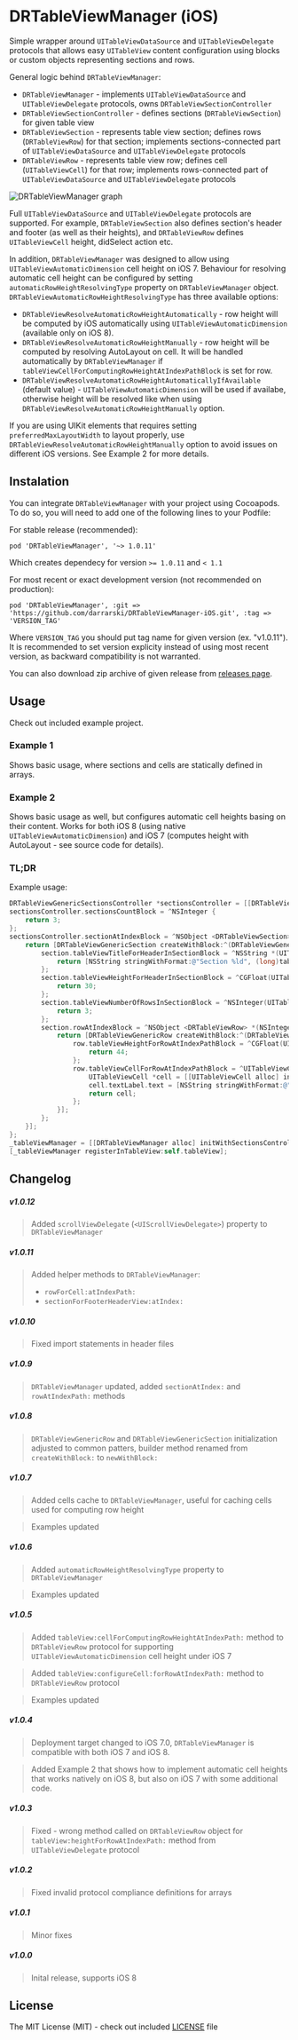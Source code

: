 # DRTableViewManager (iOS)

Simple wrapper around `UITableViewDataSource` and `UITableViewDelegate` protocols that allows easy `UITableView` content configuration using blocks or custom objects representing sections and rows. 

General logic behind `DRTableViewManager`:

- `DRTableViewManager` - implements `UITableViewDataSource` and `UITableViewDelegate` protocols, owns `DRTableViewSectionController`
- `DRTableViewSectionController` - defines sections (`DRTableViewSection`) for given table view
- `DRTableViewSection` - represents table view section; defines rows (`DRTableViewRow`) for that section; implements sections-connected part of `UITableViewDataSource` and `UITableViewDelegate` protocols
- `DRTableViewRow` - represents table view row; defines cell (`UITableViewCell`) for that row; implements rows-connected part of `UITableViewDataSource` and `UITableViewDelegate` protocols

![DRTableViewManager graph](Misc/graph.png "DRTableViewManager graph")

Full `UITableViewDataSource` and `UITableViewDelegate` protocols are supported. For example, `DRTableViewSection` also defines section's header and footer (as well as their heights), and `DRTableViewRow` defines `UITableViewCell` height, didSelect action etc.

In addition, `DRTableViewManager` was designed to allow using `UITableViewAutomaticDimension` cell height on iOS 7. Behaviour for resolving automatic cell height can be configured by setting `automaticRowHeightResolvingType` property on `DRTableViewManager` object. `DRTableViewAutomaticRowHeightResolvingType` has three available options:

- `DRTableViewResolveAutomaticRowHeightAutomatically` - row height will be computed by iOS automatically using `UITableViewAutomaticDimension` (available only on iOS 8).
- `DRTableViewResolveAutomaticRowHeightManually` - row height will be computed by resolving AutoLayout on cell. It will be handled automatically by `DRTableViewManager` if `tableViewCellForComputingRowHeightAtIndexPathBlock` is set for row.
- `DRTableViewResolveAutomaticRowHeightAutomaticallyIfAvailable` (default value) - `UITableViewAutomaticDimension` will be used if availabe, otherwise height will be resolved like when using `DRTableViewResolveAutomaticRowHeightManually` option.

If you are using UIKit elements that requires setting `preferredMaxLayoutWidth` to layout properly, use `DRTableViewResolveAutomaticRowHeightManually` option to avoid issues on different iOS versions. See Example 2 for more details. 


## Instalation

You can integrate `DRTableViewManager` with your project using Cocoapods. To do so, you will need to add one of the following lines to your Podfile:

For stable release (recommended):

    pod 'DRTableViewManager', '~> 1.0.11'

Which creates dependecy for version `>= 1.0.11` and `< 1.1`

For most recent or exact development version (not recommended on production):

    pod 'DRTableViewManager', :git => 'https://github.com/darrarski/DRTableViewManager-iOS.git', :tag => 'VERSION_TAG'

Where `VERSION_TAG` you should put tag name for given version (ex. "v1.0.11"). It is recommended to set version explicity instead of using most recent version, as backward compatibility is not warranted.

You can also download zip archive of given release from [releases page](https://github.com/darrarski/DRTableViewManager-iOS/releases).

## Usage

Check out included example project.

### Example 1

Shows basic usage, where sections and cells are statically defined in arrays.

### Example 2

Shows basic usage as well, but configures automatic cell heights basing on their content. Works for both iOS 8 (using native `UITableViewAutomaticDimension`) and iOS 7 (computes height with AutoLayout - see source code for details).

### TL;DR

Example usage:

```objective-c
DRTableViewGenericSectionsController *sectionsController = [[DRTableViewGenericSectionsController alloc] init];
sectionsController.sectionsCountBlock = ^NSInteger {
    return 3;
};
sectionsController.sectionAtIndexBlock = ^NSObject <DRTableViewSection> *(NSInteger sectionIndex) {
    return [DRTableViewGenericSection createWithBlock:^(DRTableViewGenericSection *section) {
        section.tableViewTitleForHeaderInSectionBlock = ^NSString *(UITableView *tableView, NSInteger tableSectionIndex) {
            return [NSString stringWithFormat:@"Section %ld", (long)tableSectionIndex];
        };
        section.tableViewHeightForHeaderInSectionBlock = ^CGFloat(UITableView *tableView, NSInteger tableSectionIndex) {
            return 30;
        };
        section.tableViewNumberOfRowsInSectionBlock = ^NSInteger(UITableView *tableView, NSInteger tableSectionIndex) {
            return 3;
        };
        section.rowAtIndexBlock = ^NSObject <DRTableViewRow> *(NSInteger rowIndex) {
            return [DRTableViewGenericRow createWithBlock:^(DRTableViewGenericRow *row) {
                row.tableViewHeightForRowAtIndexPathBlock = ^CGFloat(UITableView *tableView, NSIndexPath *indexPath) {
                    return 44;
                };
                row.tableViewCellForRowAtIndexPathBlock = ^UITableViewCell *(UITableView *tableView, NSIndexPath *indexPath) {
                    UITableViewCell *cell = [[UITableViewCell alloc] init]; 
                    cell.textLabel.text = [NSString stringWithFormat:@"Row %ld", (long)indexPath.row];
                    return cell;
                };
            }];
        };
    }];
};
_tableViewManager = [[DRTableViewManager alloc] initWithSectionsController:sectionsController];
[_tableViewManager registerInTableView:self.tableView];
```

## Changelog

##### v1.0.12

> Added `scrollViewDelegate` (`<UIScrollViewDelegate>`) property to `DRTableViewManager`

##### v1.0.11

> Added helper methods to `DRTableViewManager`: 
> 
> - `rowForCell:atIndexPath:`
> - `sectionForFooterHeaderView:atIndex:`

##### v1.0.10

> Fixed import statements in header files

##### v1.0.9

> `DRTableViewManager` updated, added `sectionAtIndex:` and `rowAtIndexPath:` methods

##### v1.0.8

> `DRTableViewGenericRow` and `DRTableViewGenericSection` initialization adjusted to common patters, builder method renamed from `createWithBlock:` to `newWithBlock:`

##### v1.0.7

> Added cells cache to `DRTableViewManager`, useful for caching cells used for computing row height

> Examples updated

##### v1.0.6

> Added `automaticRowHeightResolvingType` property to `DRTableViewManager`

> Examples updated

##### v1.0.5

> Added `tableView:cellForComputingRowHeightAtIndexPath:` method to `DRTableViewRow` protocol for supporting `UITableViewAutomaticDimension` cell height under iOS 7

> Added `tableView:configureCell:forRowAtIndexPath:` method to `DRTableViewRow` protocol

> Examples updated

##### v1.0.4

> Deployment target changed to iOS 7.0, `DRTableViewManager` is compatible with both iOS 7 and iOS 8.

> Added Example 2 that shows how to implement automatic cell heights that works natively on iOS 8, but also on iOS 7 with some additional code.

##### v1.0.3

> Fixed - wrong method called on `DRTableViewRow` object for `tableView:heightForRowAtIndexPath:` method from `UITableViewDelegate` protocol

##### v1.0.2

> Fixed invalid protocol compliance definitions for arrays

##### v1.0.1

> Minor fixes

##### v1.0.0

> Inital release, supports iOS 8

## License

The MIT License (MIT) - check out included [LICENSE](LICENSE) file

